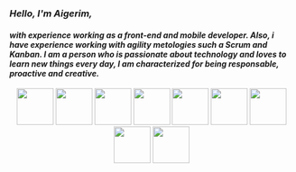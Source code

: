 <i><h3>Hello, I'm Aigerim,</h3>
<h4>
with experience working as a front-end and mobile developer. Also, i have experience working with agility metologies such a Scrum and Kanban. I am a person who is passionate about technology and loves to learn new things every day, I am characterized for being responsable, proactive and creative.</h4></i>
<p align="center">
 <img src="https://upload.wikimedia.org/wikipedia/commons/thumb/a/a7/React-icon.svg/1280px-React-icon.svg.png" width ='65px'> 
 <img src="https://img.icons8.com/color/452/redux.png" width ='65px'> 
 <img src="https://img.icons8.com/bubbles/344/mac-os.png" width ='65px'> 
 <img src="https://img.icons8.com/bubbles/344/android.png" width ='65px'> 
 <img src="https://img.icons8.com/dusk/344/javascript.png" width ='65px'> 
 <img src="https://img.icons8.com/fluency/344/typescript.png" width ='65px'> 
 <img src="https://img.icons8.com/color/344/graphql.png" width ='65px'> 
 <img src="https://img.icons8.com/dusk/344/api-settings.png" width ='65px'> 
 <img src="https://img.icons8.com/dusk/344/postman-api.png" width ='65px'> 
</p>
